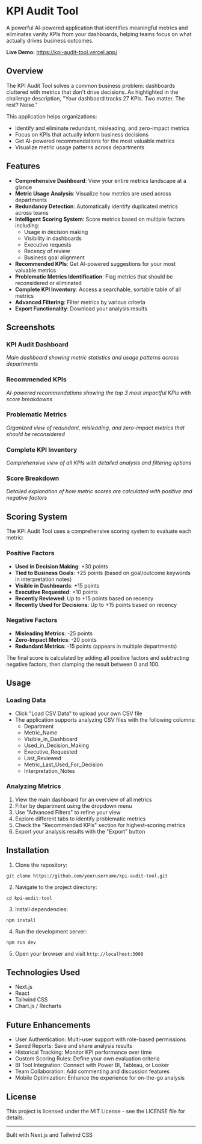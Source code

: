 # KPI Audit Tool

A powerful AI-powered application that identifies meaningful metrics and eliminates vanity KPIs from your dashboards, helping teams focus on what actually drives business outcomes.

**Live Demo:** https://kpi-audit-tool.vercel.app/

## Overview

The KPI Audit Tool solves a common business problem: dashboards cluttered with metrics that don't drive decisions. As highlighted in the challenge description, "Your dashboard tracks 27 KPIs. Two matter. The rest? Noise."

This application helps organizations:
* Identify and eliminate redundant, misleading, and zero-impact metrics
* Focus on KPIs that actually inform business decisions
* Get AI-powered recommendations for the most valuable metrics
* Visualize metric usage patterns across departments

## Features

* **Comprehensive Dashboard**: View your entire metrics landscape at a glance
* **Metric Usage Analysis**: Visualize how metrics are used across departments
* **Redundancy Detection**: Automatically identify duplicated metrics across teams
* **Intelligent Scoring System**: Score metrics based on multiple factors including:
  * Usage in decision making
  * Visibility in dashboards
  * Executive requests
  * Recency of review
  * Business goal alignment
* **Recommended KPIs**: Get AI-powered suggestions for your most valuable metrics
* **Problematic Metrics Identification**: Flag metrics that should be reconsidered or eliminated
* **Complete KPI Inventory**: Access a searchable, sortable table of all metrics
* **Advanced Filtering**: Filter metrics by various criteria
* **Export Functionality**: Download your analysis results

## Screenshots

### KPI Audit Dashboard
*Main dashboard showing metric statistics and usage patterns across departments*

### Recommended KPIs
*AI-powered recommendations showing the top 3 most impactful KPIs with score breakdowns*

### Problematic Metrics
*Organized view of redundant, misleading, and zero-impact metrics that should be reconsidered*

### Complete KPI Inventory
*Comprehensive view of all KPIs with detailed analysis and filtering options*

### Score Breakdown
*Detailed explanation of how metric scores are calculated with positive and negative factors*

## Scoring System

The KPI Audit Tool uses a comprehensive scoring system to evaluate each metric:

### Positive Factors
* **Used in Decision Making**: +30 points
* **Tied to Business Goals**: +25 points (based on goal/outcome keywords in interpretation notes)
* **Visible in Dashboards**: +15 points
* **Executive Requested**: +10 points
* **Recently Reviewed**: Up to +15 points based on recency
* **Recently Used for Decisions**: Up to +15 points based on recency

### Negative Factors
* **Misleading Metrics**: -25 points
* **Zero-Impact Metrics**: -20 points
* **Redundant Metrics**: -15 points (appears in multiple departments)

The final score is calculated by adding all positive factors and subtracting negative factors, then clamping the result between 0 and 100.

## Usage

### Loading Data
* Click "Load CSV Data" to upload your own CSV file
* The application supports analyzing CSV files with the following columns:
  * Department
  * Metric_Name
  * Visible_in_Dashboard
  * Used_in_Decision_Making
  * Executive_Requested
  * Last_Reviewed
  * Metric_Last_Used_For_Decision
  * Interpretation_Notes

### Analyzing Metrics
1. View the main dashboard for an overview of all metrics
2. Filter by department using the dropdown menu
3. Use "Advanced Filters" to refine your view
4. Explore different tabs to identify problematic metrics
5. Check the "Recommended KPIs" section for highest-scoring metrics
6. Export your analysis results with the "Export" button

## Installation

1. Clone the repository:
```
git clone https://github.com/yourusername/kpi-audit-tool.git
```

2. Navigate to the project directory:
```
cd kpi-audit-tool
```

3. Install dependencies:
```
npm install
```

4. Run the development server:
```
npm run dev
```

5. Open your browser and visit `http://localhost:3000`

## Technologies Used
* Next.js
* React
* Tailwind CSS
* Chart.js / Recharts

## Future Enhancements
* User Authentication: Multi-user support with role-based permissions
* Saved Reports: Save and share analysis results
* Historical Tracking: Monitor KPI performance over time
* Custom Scoring Rules: Define your own evaluation criteria
* BI Tool Integration: Connect with Power BI, Tableau, or Looker
* Team Collaboration: Add commenting and discussion features
* Mobile Optimization: Enhance the experience for on-the-go analysis

## License
This project is licensed under the MIT License - see the LICENSE file for details.

---

Built with Next.js and Tailwind CSS
